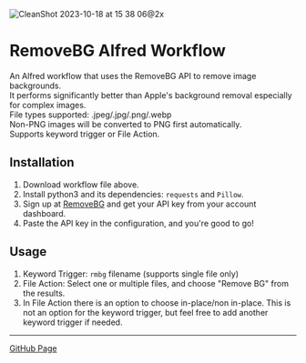 ![CleanShot 2023-10-18 at 15 38 06@2x](https://github.com/csjaugustus/removebg-alfred-workflow/assets/61149391/385a4fda-3bd0-45f2-9d51-cee9eeed9589)
# RemoveBG Alfred Workflow
An Alfred workflow that uses the RemoveBG API to remove image backgrounds.<br>
It performs significantly better than Apple's background removal especially for complex images.<br>
File types supported: .jpeg/.jpg/.png/.webp<br>
Non-PNG images will be converted to PNG first automatically.<br>
Supports keyword trigger or File Action.<br>

## Installation
1. Download workflow file above.
2. Install python3 and its dependencies: `requests` and `Pillow`.
3. Sign up at [RemoveBG](https://www.remove.bg/) and get your API key from your account dashboard.
4. Paste the API key in the configuration, and you're good to go!

## Usage
1. Keyword Trigger: `rmbg` filename (supports single file only)
2. File Action: Select one or multiple files, and choose "Remove BG" from the results.<br>
3. In File Action there is an option to choose in-place/non in-place. This is not an option for the keyword trigger, but feel free to add another keyword trigger if needed.

---

[GitHub Page](https://github.com/csjaugustus/removebg-alfred-workflow/)
